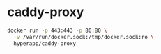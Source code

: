 # caddy-proxy

```sh
docker run -p 443:443 -p 80:80 \
  -v /var/run/docker.sock:/tmp/docker.sock:ro \
  hyperapp/caddy-proxy
```
